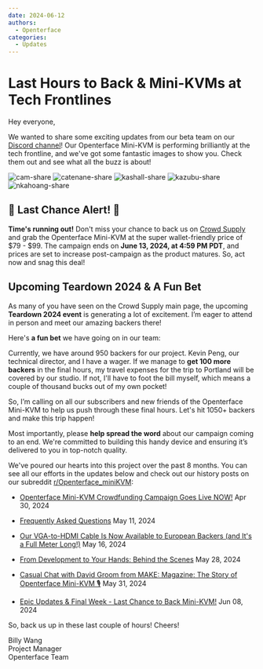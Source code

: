 ```yaml
---
date: 2024-06-12
authors:
  - Openterface
categories:
  - Updates
---
```


# Last Hours to Back & Mini-KVMs at Tech Frontlines

Hey everyone,

We wanted to share some exciting updates from our beta team on our [Discord channel](https://discord.gg/sFTJD6a3R8)! Our Openterface Mini-KVM is performing brilliantly at the tech frontline, and we've got some fantastic images to show you. Check them out and see what all the buzz is about!

![cam-share](https://www.crowdsupply.com/img/bed9/41ac90fd-1074-49e0-a081-f9798610bed9/cam-share_jpg_md-xl.jpg)
![catenane-share](https://www.crowdsupply.com/img/b9ed/4144b488-9442-44e2-9bad-f07daa56b9ed/catenane-share_jpg_gallery-lg.jpg)
![kashall-share](https://www.crowdsupply.com/img/17f2/d5f31dbb-f51e-4813-ab79-29194ea717f2/kashall-share_jpg_gallery-lg.jpg)
![kazubu-share](https://www.crowdsupply.com/img/23e5/6aadfd66-756d-4f42-944d-dc2e95dd23e5/kazubu-share_jpg_gallery-lg.jpg)
![nkahoang-share](https://www.crowdsupply.com/img/50bc/6318ed70-11f6-4640-b73b-f435267950bc/nkahoang-share_jpg_gallery-lg.jpg)

## 🚨 Last Chance Alert! 🚨

**Time's running out!** Don't miss your chance to back us on [Crowd Supply](https://www.crowdsupply.com/techxartisan/openterface-mini-kvm) and grab the Openterface Mini-KVM at the super wallet-friendly price of $79 - $99. The campaign ends on **June 13, 2024, at 4:59 PM PDT**, and prices are set to increase post-campaign as the product matures. So, act now and snag this deal!

## Upcoming Teardown 2024 & A Fun Bet

As many of you have seen on the Crowd Supply main page, the upcoming **Teardown 2024 event** is generating a lot of excitement. I’m eager to attend in person and meet our amazing backers there!

Here's **a fun bet** we have going on in our team: 

Currently, we have around 950 backers for our project. Kevin Peng, our technical director, and I have a wager. If we manage to **get 100 more backers** in the final hours, my travel expenses for the trip to Portland will be covered by our studio. If not, I'll have to foot the bill myself, which means a couple of thousand bucks out of my own pocket!

So, I’m calling on all our subscribers and new friends of the Openterface Mini-KVM to help us push through these final hours. Let's hit 1050+ backers and make this trip happen!

Most importantly, please **help spread the word** about our campaign coming to an end. We're committed to building this handy device and ensuring it’s delivered to you in top-notch quality.

We've poured our hearts into this project over the past 8 months. You can see all our efforts in the updates below and check out our history posts on our subreddit [r/Openterface_miniKVM](https://www.reddit.com/r/Openterface_miniKVM/):

- [Openterface Mini-KVM Crowdfunding Campaign Goes Live NOW!](https://www.crowdsupply.com/techxartisan/openterface-mini-kvm/updates/openterface-mini-kvm-crowdfunding-campaign-goes-live-now) Apr 30, 2024

- [Frequently Asked Questions](https://www.crowdsupply.com/techxartisan/openterface-mini-kvm/updates/frequently-asked-questions) May 11, 2024

- [Our VGA-to-HDMI Cable Is Now Available to European Backers (and It's a Full Meter Long!)](https://www.crowdsupply.com/techxartisan/openterface-mini-kvm/updates/our-vga-to-hdmi-cable-is-now-available-to-european-backers-and-its-a-full-meter-long) May 16, 2024

- [From Development to Your Hands: Behind the Scenes](https://www.crowdsupply.com/techxartisan/openterface-mini-kvm/updates/from-development-to-your-hands-behind-the-scenes) May 28, 2024

- [Casual Chat with David Groom from MAKE: Magazine: The Story of Openterface Mini-KVM 🎙️](https://www.crowdsupply.com/techxartisan/openterface-mini-kvm/updates/casual-chat-with-david-groom-from-make-magazine-the-story-of-openterface-mini-kvm) May 31, 2024

- [Epic Updates & Final Week - Last Chance to Back Mini-KVM!](https://www.crowdsupply.com/techxartisan/openterface-mini-kvm/updates/epic-updates-and-final-week-last-chance-to-back-mini-kvm) Jun 08, 2024

So, back us up in these last couple of hours! Cheers!

Billy Wang  
Project Manager  
Openterface Team